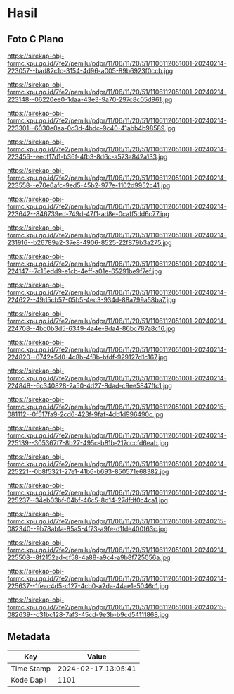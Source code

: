 # Hasil

## Foto C Plano

https://sirekap-obj-formc.kpu.go.id/7fe2/pemilu/pdpr/11/06/11/20/51/1106112051001-20240214-223057--bad82c1c-3154-4d96-a005-89b6923f0ccb.jpg

https://sirekap-obj-formc.kpu.go.id/7fe2/pemilu/pdpr/11/06/11/20/51/1106112051001-20240214-223148--06220ee0-1daa-43e3-9a70-297c8c05d961.jpg

https://sirekap-obj-formc.kpu.go.id/7fe2/pemilu/pdpr/11/06/11/20/51/1106112051001-20240214-223301--6030e0aa-0c3d-4bdc-9c40-41abb4b98589.jpg

https://sirekap-obj-formc.kpu.go.id/7fe2/pemilu/pdpr/11/06/11/20/51/1106112051001-20240214-223456--eecf17d1-b36f-4fb3-8d6c-a573a842a133.jpg

https://sirekap-obj-formc.kpu.go.id/7fe2/pemilu/pdpr/11/06/11/20/51/1106112051001-20240214-223558--e70e6afc-9ed5-45b2-977e-1102d9952c41.jpg

https://sirekap-obj-formc.kpu.go.id/7fe2/pemilu/pdpr/11/06/11/20/51/1106112051001-20240214-223642--846739ed-749d-47f1-ad8e-0caff5dd6c77.jpg

https://sirekap-obj-formc.kpu.go.id/7fe2/pemilu/pdpr/11/06/11/20/51/1106112051001-20240214-231916--b26789a2-37e8-4906-8525-22f879b3a275.jpg

https://sirekap-obj-formc.kpu.go.id/7fe2/pemilu/pdpr/11/06/11/20/51/1106112051001-20240214-224147--7c15edd9-e1cb-4eff-a01e-65291be9f7ef.jpg

https://sirekap-obj-formc.kpu.go.id/7fe2/pemilu/pdpr/11/06/11/20/51/1106112051001-20240214-224622--49d5cb57-05b5-4ec3-934d-88a799a58ba7.jpg

https://sirekap-obj-formc.kpu.go.id/7fe2/pemilu/pdpr/11/06/11/20/51/1106112051001-20240214-224708--4bc0b3d5-6349-4a4e-9da4-86bc787a8c16.jpg

https://sirekap-obj-formc.kpu.go.id/7fe2/pemilu/pdpr/11/06/11/20/51/1106112051001-20240214-224820--0742e5d0-4c8b-4f8b-bfdf-929127d1c167.jpg

https://sirekap-obj-formc.kpu.go.id/7fe2/pemilu/pdpr/11/06/11/20/51/1106112051001-20240214-224848--6c340828-2a50-4d27-8dad-c9ee5847ffc1.jpg

https://sirekap-obj-formc.kpu.go.id/7fe2/pemilu/pdpr/11/06/11/20/51/1106112051001-20240215-081112--0f517fa9-2cd6-423f-9faf-4db1d996490c.jpg

https://sirekap-obj-formc.kpu.go.id/7fe2/pemilu/pdpr/11/06/11/20/51/1106112051001-20240214-225139--305367f7-8b27-495c-b81b-217cccfd6eab.jpg

https://sirekap-obj-formc.kpu.go.id/7fe2/pemilu/pdpr/11/06/11/20/51/1106112051001-20240214-225221--0b8f5321-27e1-41b6-b693-850571e68382.jpg

https://sirekap-obj-formc.kpu.go.id/7fe2/pemilu/pdpr/11/06/11/20/51/1106112051001-20240214-225237--34eb03bf-04bf-46c5-8d14-27dfdf0c4ca1.jpg

https://sirekap-obj-formc.kpu.go.id/7fe2/pemilu/pdpr/11/06/11/20/51/1106112051001-20240215-082340--9b78abfa-85a5-4f73-a9fe-d1fde400f63c.jpg

https://sirekap-obj-formc.kpu.go.id/7fe2/pemilu/pdpr/11/06/11/20/51/1106112051001-20240214-225508--8f2152ad-cf58-4a88-a9c4-a9b8f725056a.jpg

https://sirekap-obj-formc.kpu.go.id/7fe2/pemilu/pdpr/11/06/11/20/51/1106112051001-20240214-225637--1feac4d5-c127-4cb0-a2da-44ae1e5046c1.jpg

https://sirekap-obj-formc.kpu.go.id/7fe2/pemilu/pdpr/11/06/11/20/51/1106112051001-20240215-082639--c31bc128-7af3-45cd-9e3b-b9cd54111868.jpg


## Metadata

| Key        | Value               |
| ---------- | ------------------- |
| Time Stamp | 2024-02-17 13:05:41 |
| Kode Dapil | 1101                |



